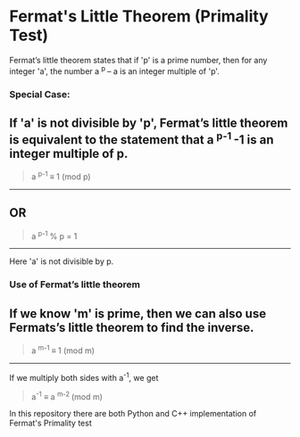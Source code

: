 # Fermat's Little Theorem (Primality Test)

Fermat’s little theorem states that if 'p' is a prime number, then for any integer 'a', the number a <sup> p </sup> – a is an integer multiple of 'p'. 
### Special Case:
If 'a' is not divisible by 'p', Fermat’s little theorem is equivalent to the statement that a <sup> p-1 </sup> -1 is an integer multiple of p. 
---
> a <sup> p-1 </sup> ≡ 1 (mod p) 
---
OR 
---
> a <sup> p-1 </sup> % p = 1 
---
Here 'a' is not divisible by p. 

### Use of Fermat’s little theorem
If we know 'm' is prime, then we can also use Fermats’s little theorem to find the inverse.
---
> a <sup> m-1 </sup> ≡ 1 (mod m) 
---
If we multiply both sides with a<sup>-1</sup>, we get
> a<sup>-1</sup> ≡ a <sup> m-2 </sup> (mod m) 

In this repository there are both Python and C++ implementation of Fermat's Primality test

